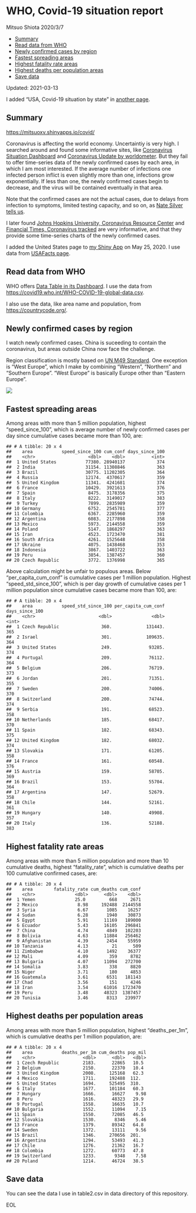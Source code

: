 WHO, Covid-19 situation report
================
Mitsuo Shiota
2020/3/7

-   [Summary](#summary)
-   [Read data from WHO](#read-data-from-who)
-   [Newly confirmed cases by region](#newly-confirmed-cases-by-region)
-   [Fastest spreading areas](#fastest-spreading-areas)
-   [Highest fatality rate areas](#highest-fatality-rate-areas)
-   [Highest deaths per population
    areas](#highest-deaths-per-population-areas)
-   [Save data](#save-data)

Updated: 2021-03-13

I added “USA, Covid-19 situation by state” in [another page](USA.md).

## Summary

<https://mitsuoxv.shinyapps.io/covid/>

Coronavirus is affecting the world economy. Uncertaintiy is very high. I
searched around and found some informative sites, like [Coronavirus
Situation
Dashboard](https://who.maps.arcgis.com/apps/opsdashboard/index.html#/c88e37cfc43b4ed3baf977d77e4a0667)
and [Coronavirus Update by
worldometer](https://www.worldometers.info/coronavirus/). But they fail
to offer time-series data of the newly confirmed cases by each area, in
which I am most interested. If the average number of infections one
infected person inflict is even slightly more than one, infections grow
exponentially. If less than one, the newly confirmed cases begin to
decrease, and the virus will be contained eventually in that area.

Note that the confirmed cases are not the actual cases, due to delays
from infection to symptoms, limited testing capacity, and so on, as
[Nate Silver tells
us](https://fivethirtyeight.com/features/coronavirus-case-counts-are-meaningless/).

I later found [Johns Hopkins University, Coronavirus Resource
Center](https://coronavirus.jhu.edu/) and [Financial Times, Coronavirus
tracked](https://www.ft.com/content/a26fbf7e-48f8-11ea-aeb3-955839e06441)
are very informative, and that they provide some time-series charts of
the newly confirmed cases.

I added the United States page to [my Shiny
App](https://mitsuoxv.shinyapps.io/covid/) on May 25, 2020. I use data
from [USAFacts
page](https://usafacts.org/visualizations/coronavirus-covid-19-spread-map/).

## Read data from WHO

WHO offers [Data Table in its Dashboard](https://covid19.who.int/table).
I use the data from
<https://covid19.who.int/WHO-COVID-19-global-data.csv>.

I also use the data, like area name and population, from
<https://countrycode.org/>.

## Newly confirmed cases by region

I watch newly confirmed cases. China is suceeding to contain the
coronavirus, but areas outside China now face the challenge.

Region classification is mostly based on [UN M49
Standard](https://unstats.un.org/unsd/methodology/m49/). One exception
is “West Europe”, which I make by combining “Western”, “Northern” and
“Southern Europe”. “West Europe” is basically Europe other than “Eastern
Europe”.

![](README_files/figure-gfm/chart-1.png)<!-- -->

## Fastest spreading areas

Among areas with more than 5 million population, highest
“speed\_since\_100”, which is average number of newly confirmed cases
per day since cumulative cases became more than 100, are:

    ## # A tibble: 20 x 4
    ##    area           speed_since_100 cum_conf days_since_100
    ##    <chr>                    <dbl>    <dbl>          <int>
    ##  1 United States           77380. 28940137            374
    ##  2 India                   31154. 11308846            363
    ##  3 Brazil                  30775. 11202305            364
    ##  4 Russia                  12174.  4370617            359
    ##  5 United Kingdom          11341.  4241681            374
    ##  6 France                  10429.  3921613            376
    ##  7 Spain                    8475.  3178356            375
    ##  8 Italy                    8222.  3149017            383
    ##  9 Turkey                   7899.  2835989            359
    ## 10 Germany                  6752.  2545781            377
    ## 11 Colombia                 6367.  2285960            359
    ## 12 Argentina                6083.  2177898            358
    ## 13 Mexico                   5973.  2144558            359
    ## 14 Poland                   5147.  1868297            363
    ## 15 Iran                     4523.  1723470            381
    ## 16 South Africa             4261.  1525648            358
    ## 17 Ukraine                  4075.  1438468            353
    ## 18 Indonesia                3867.  1403722            363
    ## 19 Peru                     3854.  1387457            360
    ## 20 Czech Republic           3772.  1376998            365

Above calculation might be unfair to populous areas. Below
“per\_capita\_cum\_conf” is cumulative cases per 1 million population.
Highest “speed\_std\_since\_100”, which is per day growth of cumulative
cases per 1 million population since cumulative cases became more than
100, are:

    ## # A tibble: 20 x 4
    ##    area           speed_std_since_100 per_capita_cum_conf days_since_100
    ##    <chr>                        <dbl>               <dbl>          <int>
    ##  1 Czech Republic                360.             131443.            365
    ##  2 Israel                        301.             109635.            364
    ##  3 United States                 249.              93285.            374
    ##  4 Portugal                      209.              76112.            364
    ##  5 Belgium                       206.              76719.            373
    ##  6 Jordan                        201.              71351.            355
    ##  7 Sweden                        200.              74006.            370
    ##  8 Switzerland                   200.              74744.            374
    ##  9 Serbia                        191.              68523.            358
    ## 10 Netherlands                   185.              68417.            370
    ## 11 Spain                         182.              68343.            375
    ## 12 United Kingdom                182.              68032.            374
    ## 13 Slovakia                      171.              61205.            358
    ## 14 France                        161.              60548.            376
    ## 15 Austria                       159.              58705.            369
    ## 16 Brazil                        153.              55704.            364
    ## 17 Argentina                     147.              52679.            358
    ## 18 Chile                         144.              52161.            361
    ## 19 Hungary                       140.              49908.            357
    ## 20 Italy                         136.              52188.            383

## Highest fatality rate areas

Among areas with more than 5 million population and more than 10
cumulative deaths, highest “fatality\_rate”, which is cumulative deaths
per 100 cumulative confirmed cases, are:

    ## # A tibble: 20 x 4
    ##    area        fatality_rate cum_deaths cum_conf
    ##    <chr>               <dbl>      <dbl>    <dbl>
    ##  1 Yemen               25.0         668     2671
    ##  2 Mexico               8.98     192488  2144558
    ##  3 Syria                6.67       1085    16257
    ##  4 Sudan                6.28       1940    30873
    ##  5 Egypt                5.91      11169   189000
    ##  6 Ecuador              5.43      16105   296841
    ##  7 China                4.74       4849   102203
    ##  8 Bolivia              4.63      11884   256462
    ##  9 Afghanistan          4.39       2454    55959
    ## 10 Tanzania             4.13         21      509
    ## 11 Zimbabwe             4.10       1492    36377
    ## 12 Mali                 4.09        359     8782
    ## 13 Bulgaria             4.07      11094   272700
    ## 14 Somalia              3.83        338     8820
    ## 15 Niger                3.71        180     4853
    ## 16 Guatemala            3.61       6531   181143
    ## 17 Chad                 3.56        151     4246
    ## 18 Iran                 3.54      61016  1723470
    ## 19 Peru                 3.48      48323  1387457
    ## 20 Tunisia              3.46       8313   239977

## Highest deaths per population areas

Among areas with more than 5 million population, highest
“deaths\_per\_1m”, which is cumulative deaths per 1 million population,
are:

    ## # A tibble: 20 x 4
    ##    area           deaths_per_1m cum_deaths pop_mil
    ##    <chr>                  <dbl>      <dbl>   <dbl>
    ##  1 Czech Republic         2183.      22865   10.5 
    ##  2 Belgium                2150.      22370   10.4 
    ##  3 United Kingdom         2008.     125168   62.3 
    ##  4 Mexico                 1711.     192488  112.  
    ##  5 United States          1694.     525495  310.  
    ##  6 Italy                  1677.     101184   60.3 
    ##  7 Hungary                1666.      16627    9.98
    ##  8 Peru                   1616.      48323   29.9 
    ##  9 Portugal               1558.      16635   10.7 
    ## 10 Bulgaria               1552.      11094    7.15
    ## 11 Spain                  1550.      72085   46.5 
    ## 12 Slovakia               1530.       8346    5.46
    ## 13 France                 1379.      89342   64.8 
    ## 14 Sweden                 1372.      13111    9.56
    ## 15 Brazil                 1346.     270656  201.  
    ## 16 Argentina              1294.      53493   41.3 
    ## 17 Chile                  1276.      21362   16.7 
    ## 18 Colombia               1272.      60773   47.8 
    ## 19 Switzerland            1233.       9348    7.58
    ## 20 Poland                 1214.      46724   38.5

## Save data

You can see the data I use in table2.csv in data directory of this
repository.

EOL
